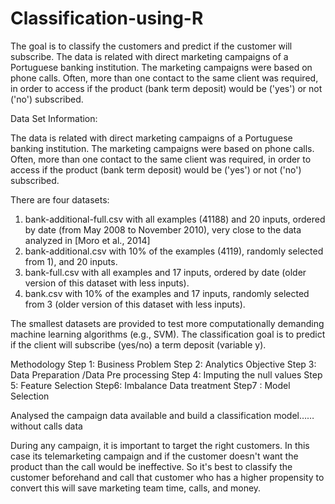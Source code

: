 # Classification-using-R
The goal is to classify the customers and predict if the customer will subscribe. 
The data is related with direct marketing campaigns of a Portuguese banking institution. 
The marketing campaigns were based on phone calls. Often, more than one contact to the same client was required,
in order to access if the product (bank term deposit) would be ('yes') or not ('no') subscribed.


Data Set Information:

The data is related with direct marketing campaigns of a Portuguese banking institution. The marketing campaigns were based on phone calls. Often, more than one contact to the same client was required, in order to access if the product (bank term deposit) would be ('yes') or not ('no') subscribed.

There are four datasets:
1) bank-additional-full.csv with all examples (41188) and 20 inputs, ordered by date (from May 2008 to November 2010), very close to the data analyzed in [Moro et al., 2014]
2) bank-additional.csv with 10% of the examples (4119), randomly selected from 1), and 20 inputs.
3) bank-full.csv with all examples and 17 inputs, ordered by date (older version of this dataset with less inputs).
4) bank.csv with 10% of the examples and 17 inputs, randomly selected from 3 (older version of this dataset with less inputs).


The smallest datasets are provided to test more computationally demanding machine learning algorithms (e.g., SVM).
The classification goal is to predict if the client will subscribe (yes/no) a term deposit (variable y).


Methodology 
Step 1: Business Problem
Step 2: Analytics Objective
Step 3: Data Preparation /Data Pre processing
Step 4: Imputing the null values
Step 5: Feature Selection
Step6: Imbalance Data treatment
Step7 : Model Selection


Analysed the campaign data available and build a classification model…… without calls data

During any campaign, it is important to target the right customers. In this case its telemarketing campaign and if the customer doesn't want the product than the call would be ineffective. So it's best to classify the customer beforehand and call that customer who has a higher propensity to convert this will save marketing team time, calls, and money.


